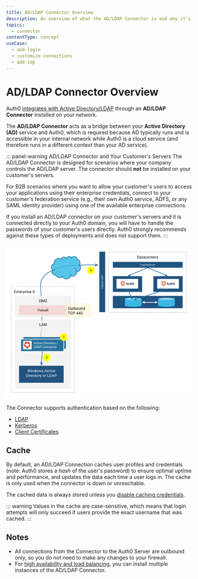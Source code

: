 ```yaml
---
title: AD/LDAP Connector Overview
description: An overview of what the AD/LDAP Connector is and why it's necessary.
topics:
  - connector
contentType: concept
useCase:
  - add-login
  - customize-connections
  - add-idp
---
```


# AD/LDAP Connector Overview

Auth0 [integrates with Active Directory/LDAP](/connections/enterprise/active-directory) through an **AD/LDAP Connector** installed on your network.

The **AD/LDAP Connector** acts as a bridge between your **Active Directory (AD)** service and Auth0, which is required because AD typically runs and is accessible in your internal network while Auth0 is a cloud service (and therefore runs in a different context than your AD service).

::: panel-warning AD/LDAP Connector and Your Customer's Servers
The AD/LDAP Connector is designed for scenarios where your company controls the AD/LDAP server. The connector should **not** be installed on your customer's servers.

For B2B scenarios where you want to allow your customer's users to access your applications using their enterprise credentials, connect to your customer's federation service (e.g., their own Auth0 service, ADFS, or any SAML identity provider) using one of the available enterprise connections.

If you install an AD/LDAP connector on your customer's servers and it is connected directly to your Auth0 domain, you will have to handle the passwords of your customer's users directly. Auth0 strongly recommends against these types of deployments and does not support them.
:::

![](/media/articles/connector/ad-data-flow.png)

The Connector supports authentication based on the following:

* [LDAP](/protocols/ldap)
* [Kerberos](/connector/kerberos)
* [Client Certificates](/connector/client-certificates)

## Cache

By default, an AD/LDAP Connection caches user profiles and credentials (note: Auth0 stores a *hash* of the user's password) to ensure optimal uptime and performance, and updates the data each time a user logs in. The cache is only used when the connector is down or unreachable. 

The cached data is always stored unless you [disable caching credentials](/dashboard/guides/connections/disable-cache-ad-ldap). 

::: warning
Values in the cache are case-sensitive, which means that login attempts will only succeed if users provide the exact username that was cached.
:::

## Notes

* All connections from the Connector to the Auth0 Server are outbound only, so you do not need to make any changes to your firewall.
* For [high availability and load balancing](/connector/high-availability), you can install multiple instances of the AD/LDAP Connector.

